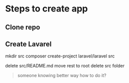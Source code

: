 # Steps to create app

## Clone repo

## Create Lavarel

mkdir src
composer create-project laravel/laravel src

delete src/README.md
move rest to root
delete src folder

> someone knowing better way how to do it?

## 